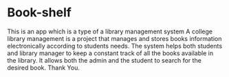 # Book-shelf
This is an app which is a type of a library management system 
A college library management is a project that manages and stores books information electronically according to students needs.
The system helps both students and library manager to keep a constant track of all the books available in the library. It allows both the admin and the student to search for the desired book.
Thank You.
